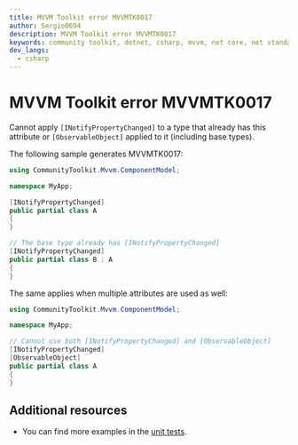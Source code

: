 ```yaml
---
title: MVVM Toolkit error MVVMTK0017
author: Sergio0694
description: MVVM Toolkit error MVVMTK0017
keywords: community toolkit, dotnet, csharp, mvvm, net core, net standard, source generators
dev_langs:
  - csharp
---
```


# MVVM Toolkit error MVVMTK0017

Cannot apply `[INotifyPropertyChanged]` to a type that already has this attribute or `[ObservableObject]` applied to it (including base types).

The following sample generates MVVMTK0017:

```csharp
using CommunityToolkit.Mvvm.ComponentModel;

namespace MyApp;

[INotifyPropertyChanged]
public partial class A
{
}

// The base type already has [INotifyPropertyChanged]
[INotifyPropertyChanged]
public partial class B : A
{
}
```

The same applies when multiple attributes are used as well:

```csharp
using CommunityToolkit.Mvvm.ComponentModel;

namespace MyApp;

// Cannot use both [INotifyPropertyChanged] and [ObservableObject]
[INotifyPropertyChanged]
[ObservableObject]
public partial class A
{
}
```

## Additional resources

- You can find more examples in the [unit tests](https://github.com/CommunityToolkit/dotnet/tree/main/tests/CommunityToolkit.Mvvm.SourceGenerators.UnitTests).
